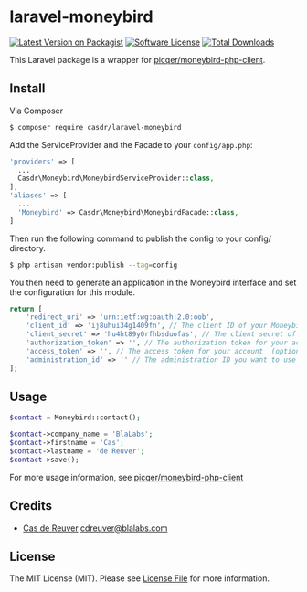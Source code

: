 # laravel-moneybird

[![Latest Version on Packagist][ico-version]][link-packagist]
[![Software License][ico-license]](LICENSE)
[![Total Downloads][ico-downloads]][link-downloads]

This Laravel package is a wrapper for [picqer/moneybird-php-client](https://github.com/picqer/moneybird-php-client).

## Install

Via Composer

``` bash
$ composer require casdr/laravel-moneybird
```

Add the ServiceProvider and the Facade to your `config/app.php`:

```php
'providers' => [
  ...
  Casdr\Moneybird\MoneybirdServiceProvider::class,
],
'aliases' => [
  ...
  'Moneybird' => Casdr\Moneybird\MoneybirdFacade::class,
]
```

Then run the following command to publish the config to your config/ directory.

```bash
$ php artisan vendor:publish --tag=config
```

You then need to generate an application in the Moneybird interface and set the configuration for this module.

```php
return [
    'redirect_uri' => 'urn:ietf:wg:oauth:2.0:oob',
    'client_id' => 'ij8uhui34g1409fn', // The client ID of your Moneybird application
    'client_secret' => 'hu4ht89y0rfhbsduofas', // The client secret of your Moneybird application
    'authorization_token' => '', // The authorization token for your account (https://developer.moneybird.com/authentication/#authentication) (optional)
    'access_token' => '', // The access token for your account  (optional)
    'administration_id' => '' // The administration ID you want to use (optional)
];
```

## Usage

``` php 
$contact = Moneybird::contact();

$contact->company_name = 'BlaLabs';
$contact->firstname = 'Cas';
$contact->lastname = 'de Reuver';
$contact->save();
```

For more usage information, see [picqer/moneybird-php-client](https://github.com/picqer/moneybird-php-client)

## Credits

- [Cas de Reuver][link-author] <cdreuver@blalabs.com>

## License

The MIT License (MIT). Please see [License File](LICENSE) for more information.

[ico-version]: https://img.shields.io/packagist/v/casdr/laravel-moneybird.svg?style=flat-square
[ico-license]: https://img.shields.io/badge/license-MIT-brightgreen.svg?style=flat-square
[ico-downloads]: https://img.shields.io/packagist/dt/casdr/laravel-moneybird.svg?style=flat-square

[link-packagist]: https://packagist.org/packages/casdr/laravel-moneybird
[link-downloads]: https://packagist.org/packages/:vendor/:package_name
[link-author]: https://github.com/casdr
